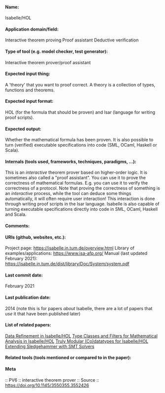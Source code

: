 #### Name:
Isabelle/HOL

#### Application domain/field:
Interactive theorem proving
Proof assistant
Deductive verification

#### Type of tool (e.g. model checker, test generator):
Interactive theorem prover/proof assistant

#### Expected input thing:
A 'theory' that you want to proof correct. A theory is a collection of types, functions and theorems.

#### Expected input format:
HOL (for the formula that should be proven)
and Isar (language for writing proof scripts).

#### Expected output:
Whether the mathematical formula has been proven. It is also possible to turn (verified) executable specifications into code (SML, OCaml, Haskell or Scala).

#### Internals (tools used, frameworks, techniques, paradigms, ...):
This is an *interactive* theorem prover based on higher-order logic. It is sometimes also called a "proof assistant". You can use it to prove the correctness of mathematical formulas. E.g. you can use it to verify the correctness of a protocol. Note that proving the correctness of something is an *interactive* process, while the tool can deduce some things automatically, it will often require user interaction! This interaction is done through writing proof scripts in the Isar language.
Isabelle is also capable of turning executable specifications directly into code in SML, OCaml, Haskell and Scala.

#### Comments:

#### URIs (github, websites, etc.):
Project page: https://isabelle.in.tum.de/overview.html
Library of examples/applications: https://www.isa-afp.org/
Manual (last updated February 2021): https://isabelle.in.tum.de/dist/library/Doc/System/system.pdf

#### Last commit date:
February 2021

#### Last publication date:
2014 (note this is for papers *about* Isabelle, there are a lot of papers that *use* it that have been published later)

#### List of related papers:
[Data Refinement in Isabelle/HOL](https://doi.org/10.1007/978-3-642-39634-2_10)
[Type Classes and Filters for Mathematical Analysis in Isabelle/HOL](https://doi.org/10.1007/978-3-642-39634-2_21)
[Truly Modular (Co)datatypes for Isabelle/HOL](https://doi.org/10.1007/978-3-319-08970-6_7)
[Extending Sledgehammer with SMT Solvers](https://doi.org/10.1007/978-3-642-22438-6_11)

#### Related tools (tools mentioned or compared to in the paper):

#### Meta
:: PV6 :: interactive theorem prover
:: Source :: https://doi.org/10.1145/3550355.3552426
